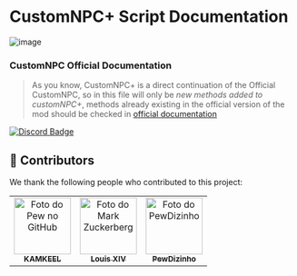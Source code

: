 # CustomNPC+ Script Documentation

![image](https://img.shields.io/badge/JavaScript-323330?style=for-the-badge&logo=javascript&logoColor=F7DF1E)

### CustomNPC Official Documentation

> As you know, CustomNPC+ is a direct continuation of the Official CustomNPC, so in this file will only be *new methods added to customNPC+*, methods already existing in the official version of the mod should be checked in [official documentation](http://www.kodevelopment.nl/customnpcs/api/1.7.10/)

[![Discord Badge](https://img.shields.io/badge/Discord-7289DA?style=for-the-badge&logo=discord&logoColor=white)](https://discord.gg/pQqRTvFeJ5)
## 🤝 Contributors

We thank the following people who contributed to this project:

<table>
  <tr>
    <td align="center">
      <a href="#">
        <img src="https://static-cdn.jtvnw.net/jtv_user_pictures/a93b2131-2ffc-43ce-85bf-1d6e7e36aca9-profile_image-300x300.png" width="100px;" alt="Foto do Pew no GitHub"/><br>
        <sub>
          <b>KAMKEEL</b>
        </sub>
      </a>
    </td>
    <td align="center">
      <a href="#">
        <img src="https://images-ext-2.discordapp.net/external/1p2KVZO3Ps_WxOU8IqJxzUPHY2CLTIN2RdguIgBBHXI/%3Fsize%3D2048/https/cdn.discordapp.com/avatars/193868735386353664/fbc9fe6decb0c5275ff450af7a2c4de4.png" width="100px;" alt="Foto do Mark Zuckerberg"/><br>
        <sub>
          <b>Louis XIV</b>
        </sub>
      </a>
    </td>
    <td align="center">
      <a href="#">
        <img src="https://avatars3.githubusercontent.com/u/55335712" width="100px;" alt="Foto do PewDizinho"/><br>
        <sub>
          <b>PewDizinho</b>
        </sub>
      </a>
    </td>
  </tr>
</table>
